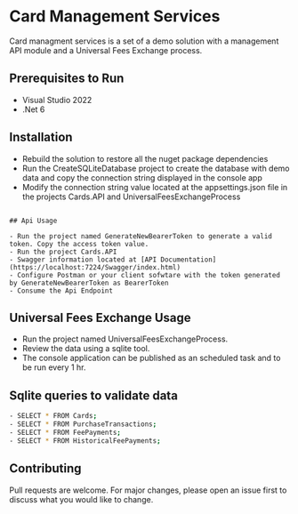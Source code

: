 # Card Management Services

Card managment services is a set of a demo solution with a management API module and a Universal Fees Exchange process.

## Prerequisites to Run 
- Visual Studio 2022
- .Net 6

## Installation 

- Rebuild the solution to restore all the nuget package dependencies
- Run the CreateSQLiteDatabase project to create the database with demo data and copy the connection string displayed in the console app
- Modify the connection string value located at the appsettings.json file in the projects Cards.API and UniversalFeesExchangeProcess

```

## Api Usage

- Run the project named GenerateNewBearerToken to generate a valid token. Copy the access token value.
- Run the project Cards.API
- Swagger information located at [API Documentation] (https://localhost:7224/Swagger/index.html)
- Configure Postman or your client sofwtare with the token generated by GenerateNewBearerToken as BearerToken
- Consume the Api Endpoint

```

## Universal Fees Exchange Usage

- Run the project named UniversalFeesExchangeProcess.
- Review the data using a sqlite tool.
- The console application can be published as an scheduled task and to be run every 1 hr.

## Sqlite queries to validate data

```bash
- SELECT * FROM Cards;
- SELECT * FROM PurchaseTransactions;
- SELECT * FROM FeePayments;
- SELECT * FROM HistoricalFeePayments;

```

## Contributing
Pull requests are welcome. For major changes, please open an issue first to discuss what you would like to change.
